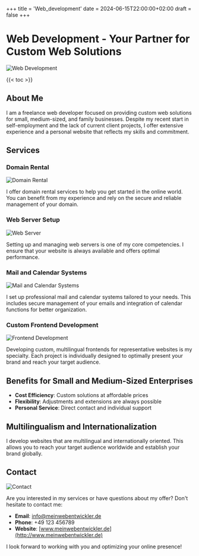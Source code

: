 +++
title = 'Web_development'
date = 2024-06-15T22:00:00+02:00
draft = false
+++

# Web Development - Your Partner for Custom Web Solutions

![Web Development](https://example.com/webentwicklung.jpg)

{{< toc >}}

## About Me

I am a freelance web developer focused on providing custom web solutions for small, medium-sized, and family businesses. Despite my recent start in self-employment and the lack of current client projects, I offer extensive experience and a personal website that reflects my skills and commitment.

## Services

### Domain Rental

![Domain Rental](https://example.com/domainvermietung.jpg)

I offer domain rental services to help you get started in the online world. You can benefit from my experience and rely on the secure and reliable management of your domain.

### Web Server Setup

![Web Server](https://example.com/webserver.jpg)

Setting up and managing web servers is one of my core competencies. I ensure that your website is always available and offers optimal performance.

### Mail and Calendar Systems

![Mail and Calendar Systems](https://example.com/mailkalender.jpg)

I set up professional mail and calendar systems tailored to your needs. This includes secure management of your emails and integration of calendar functions for better organization.

### Custom Frontend Development

![Frontend Development](https://example.com/frontend.jpg)

Developing custom, multilingual frontends for representative websites is my specialty. Each project is individually designed to optimally present your brand and reach your target audience.

## Benefits for Small and Medium-Sized Enterprises

- **Cost Efficiency**: Custom solutions at affordable prices
- **Flexibility**: Adjustments and extensions are always possible
- **Personal Service**: Direct contact and individual support

## Multilingualism and Internationalization

I develop websites that are multilingual and internationally oriented. This allows you to reach your target audience worldwide and establish your brand globally.

## Contact

![Contact](https://example.com/kontakt.jpg)

Are you interested in my services or have questions about my offer? Don't hesitate to contact me:

- **Email**: [info@meinwebentwickler.de](mailto:info@meinwebentwickler.de)
- **Phone**: +49 123 456789
- **Website**: [www.meinwebentwickler.de](http://www.meinwebentwickler.de)

I look forward to working with you and optimizing your online presence!
